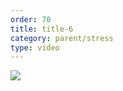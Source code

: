 ```yaml
---
order: 70
title: title-6
category: parent/stress
type: video
---
```


[![](../../static/images/stress3-cover.webp)](../../static/videos/stress3.mp4)